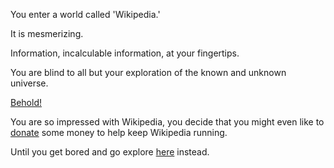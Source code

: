 You enter a world called 'Wikipedia.'

It is mesmerizing.

Information, incalculable information, at your fingertips.

You are blind to all but your exploration of the known and unknown universe.

[Behold!](http://en.wikipedia.org)

You are so impressed with Wikipedia, you decide that you might even like to [donate](https://donate.wikimedia.org/w/index.php?title=Special:FundraiserLandingPage&country=XX&uselang=en&utm_medium=sidebar&utm_source=donate&utm_campaign=C13_en.wikipedia.org) some money to help keep Wikipedia running.

Until you get bored and go explore [here](https://www.urbandictionary.com) instead.
